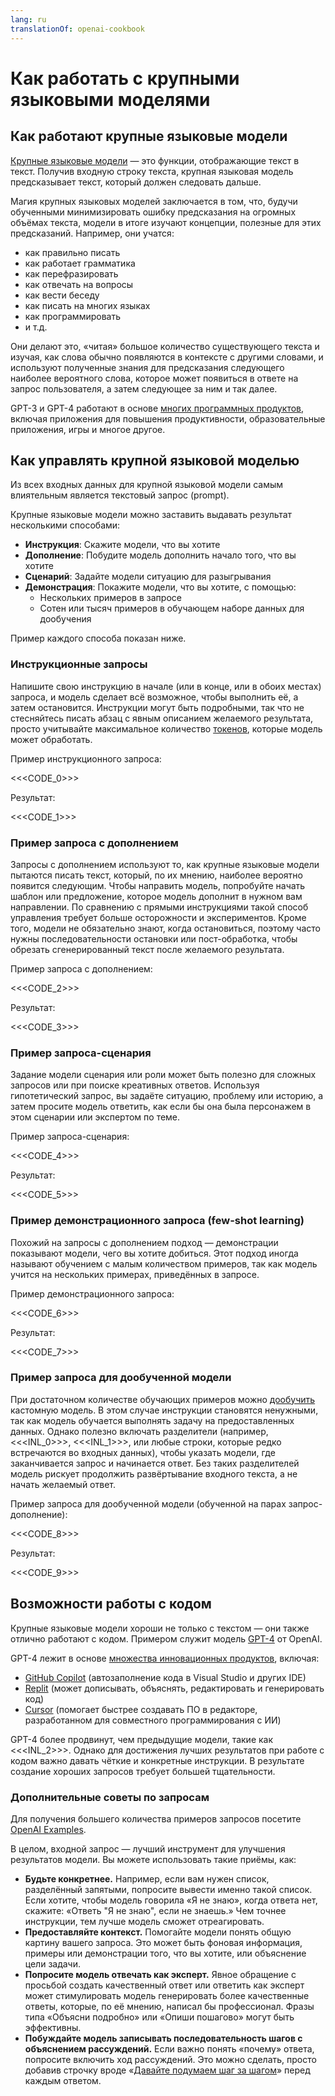 ```yaml
---
lang: ru
translationOf: openai-cookbook
---
```


# Как работать с крупными языковыми моделями

## Как работают крупные языковые модели

[Крупные языковые модели][Large language models Blog Post] — это функции, отображающие текст в текст. Получив входную строку текста, крупная языковая модель предсказывает текст, который должен следовать дальше.

Магия крупных языковых моделей заключается в том, что, будучи обученными минимизировать ошибку предсказания на огромных объёмах текста, модели в итоге изучают концепции, полезные для этих предсказаний. Например, они учатся:

- как правильно писать
- как работает грамматика
- как перефразировать
- как отвечать на вопросы
- как вести беседу
- как писать на многих языках
- как программировать
- и т.д.

Они делают это, «читая» большое количество существующего текста и изучая, как слова обычно появляются в контексте с другими словами, и используют полученные знания для предсказания следующего наиболее вероятного слова, которое может появиться в ответе на запрос пользователя, а затем следующее за ним и так далее.

GPT-3 и GPT-4 работают в основе [многих программных продуктов][OpenAI Customer Stories], включая приложения для повышения продуктивности, образовательные приложения, игры и многое другое.

## Как управлять крупной языковой моделью

Из всех входных данных для крупной языковой модели самым влиятельным является текстовый запрос (prompt).

Крупные языковые модели можно заставить выдавать результат несколькими способами:

- **Инструкция**: Скажите модели, что вы хотите
- **Дополнение**: Побудите модель дополнить начало того, что вы хотите
- **Сценарий**: Задайте модели ситуацию для разыгрывания
- **Демонстрация**: Покажите модели, что вы хотите, с помощью:
  - Нескольких примеров в запросе
  - Сотен или тысяч примеров в обучающем наборе данных для дообучения

Пример каждого способа показан ниже.

### Инструкционные запросы

Напишите свою инструкцию в начале (или в конце, или в обоих местах) запроса, и модель сделает всё возможное, чтобы выполнить её, а затем остановится. Инструкции могут быть подробными, так что не стесняйтесь писать абзац с явным описанием желаемого результата, просто учитывайте максимальное количество [токенов](https://help.openai.com/en/articles/4936856-what-are-tokens-and-how-to-count-them), которые модель может обработать.

Пример инструкционного запроса:

&lt;&lt;&lt;CODE_0>>>

Результат:

&lt;&lt;&lt;CODE_1>>>

### Пример запроса с дополнением

Запросы с дополнением используют то, как крупные языковые модели пытаются писать текст, который, по их мнению, наиболее вероятно появится следующим. Чтобы направить модель, попробуйте начать шаблон или предложение, которое модель дополнит в нужном вам направлении. По сравнению с прямыми инструкциями такой способ управления требует больше осторожности и экспериментов. Кроме того, модели не обязательно знают, когда остановиться, поэтому часто нужны последовательности остановки или пост-обработка, чтобы обрезать сгенерированный текст после желаемого результата.

Пример запроса с дополнением:

&lt;&lt;&lt;CODE_2>>>

Результат:

&lt;&lt;&lt;CODE_3>>>

### Пример запроса-сценария

Задание модели сценария или роли может быть полезно для сложных запросов или при поиске креативных ответов. Используя гипотетический запрос, вы задаёте ситуацию, проблему или историю, а затем просите модель ответить, как если бы она была персонажем в этом сценарии или экспертом по теме.

Пример запроса-сценария:

&lt;&lt;&lt;CODE_4>>>

Результат:

&lt;&lt;&lt;CODE_5>>>

### Пример демонстрационного запроса (few-shot learning)

Похожий на запросы с дополнением подход — демонстрации показывают модели, чего вы хотите добиться. Этот подход иногда называют обучением с малым количеством примеров, так как модель учится на нескольких примерах, приведённых в запросе.

Пример демонстрационного запроса:

&lt;&lt;&lt;CODE_6>>>

Результат:

&lt;&lt;&lt;CODE_7>>>

### Пример запроса для дообученной модели

При достаточном количестве обучающих примеров можно [дообучить][Fine Tuning Docs] кастомную модель. В этом случае инструкции становятся ненужными, так как модель обучается выполнять задачу на предоставленных данных. Однако полезно включать разделители (например, &lt;&lt;&lt;INL_0>>>, &lt;&lt;&lt;INL_1>>>, или любые строки, которые редко встречаются во входных данных), чтобы указать модели, где заканчивается запрос и начинается ответ. Без таких разделителей модель рискует продолжить развёртывание входного текста, а не начать желаемый ответ.

Пример запроса для дообученной модели (обученной на парах запрос-дополнение):

&lt;&lt;&lt;CODE_8>>>

Результат:

&lt;&lt;&lt;CODE_9>>>

## Возможности работы с кодом

Крупные языковые модели хороши не только с текстом — они также отлично работают с кодом. Примером служит модель [GPT-4][GPT-4 and GPT-4 Turbo] от OpenAI.

GPT-4 лежит в основе [множества инновационных продуктов][OpenAI Customer Stories], включая:

- [GitHub Copilot] (автозаполнение кода в Visual Studio и других IDE)
- [Replit](https://replit.com/) (может дописывать, объяснять, редактировать и генерировать код)
- [Cursor](https://cursor.sh/) (помогает быстрее создавать ПО в редакторе, разработанном для совместного программирования с ИИ)

GPT-4 более продвинут, чем предыдущие модели, такие как &lt;&lt;&lt;INL_2>>>. Однако для достижения лучших результатов при работе с кодом важно давать чёткие и конкретные инструкции. В результате создание хороших запросов требует большей тщательности.

### Дополнительные советы по запросам

Для получения большего количества примеров запросов посетите [OpenAI Examples][OpenAI Examples].

В целом, входной запрос — лучший инструмент для улучшения результатов модели. Вы можете использовать такие приёмы, как:

- **Будьте конкретнее.** Например, если вам нужен список, разделённый запятыми, попросите вывести именно такой список. Если хотите, чтобы модель говорила «Я не знаю», когда ответа нет, скажите: «Ответь "Я не знаю", если не знаешь.» Чем точнее инструкции, тем лучше модель сможет отреагировать.
- **Предоставляйте контекст.** Помогайте модели понять общую картину вашего запроса. Это может быть фоновая информация, примеры или демонстрации того, что вы хотите, или объяснение цели задачи.
- **Попросите модель отвечать как эксперт.** Явное обращение с просьбой создать качественный ответ или ответить как эксперт может стимулировать модель генерировать более качественные ответы, которые, по её мнению, написал бы профессионал. Фразы типа «Объясни подробно» или «Опиши пошагово» могут быть эффективны.
- **Побуждайте модель записывать последовательность шагов с объяснением рассуждений.** Если важно понять «почему» ответа, попросите включить ход рассуждений. Это можно сделать, просто добавив строчку вроде «[Давайте подумаем шаг за шагом](https://arxiv.org/abs/2205.11916)» перед каждым ответом.

[Fine Tuning Docs]: https://platform.openai.com/docs/guides/fine-tuning  
[OpenAI Customer Stories]: https://openai.com/customer-stories  
[Large language models Blog Post]: https://openai.com/research/better-language-models  
[GitHub Copilot]: https://github.com/features/copilot/  
[GPT-4 and GPT-4 Turbo]: https://platform.openai.com/docs/models/gpt-4-and-gpt-4-turbo  
[GPT3 Apps Blog Post]: https://openai.com/blog/gpt-3-apps/  
[OpenAI Examples]: https://platform.openai.com/examples  